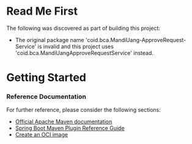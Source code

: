 # Read Me First
The following was discovered as part of building this project:

* The original package name 'coid.bca.MandiUang-ApproveRequest-Service' is invalid and this project uses 'coid.bca.MandiUangApproveRequestService' instead.

# Getting Started

### Reference Documentation
For further reference, please consider the following sections:

* [Official Apache Maven documentation](https://maven.apache.org/guides/index.html)
* [Spring Boot Maven Plugin Reference Guide](https://docs.spring.io/spring-boot/docs/2.3.1.RELEASE/maven-plugin/reference/html/)
* [Create an OCI image](https://docs.spring.io/spring-boot/docs/2.3.1.RELEASE/maven-plugin/reference/html/#build-image)

